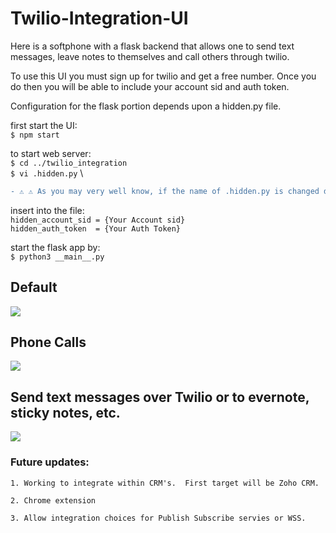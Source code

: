 # Twilio-Integration-UI

Here is a softphone with a flask backend that allows
one to send text messages, leave notes to themselves
and call others through twilio.

To use this UI you must sign up for twilio and get
a free number.  Once you do then you will be able to
include your account sid and auth token.

Configuration for the flask portion depends upon
a hidden.py file.  


first start the UI: \
    `$ npm start`

to start web server: \
    `$ cd ../twilio_integration` \
    `$ vi .hidden.py` \

```diff
- ⚠️ ⚠ As you may very well know, if the name of .hidden.py is changed don't forget to include it within the .gitignore file ⚠ ⚠
```

insert into the file: \
    `hidden_account_sid = {Your Account sid}` \
    `hidden_auth_token  = {Your Auth Token}` 

start the flask app by: \
    `$ python3 __main__.py`


## Default
![](https://github.com/phos-tou-kosmou/python_portfolio/blob/python/web_portfolio/twilio-ui/assets/vanilla.png)


## Phone Calls
![](https://github.com/phos-tou-kosmou/python_portfolio/blob/python/web_portfolio/twilio-ui/assets/number-slot-example.png)

## Send text messages over Twilio or to evernote, sticky notes, etc.

![](https://github.com/phos-tou-kosmou/python_portfolio/blob/python/web_portfolio/twilio-ui/assets/full-fledge.png)

### Future updates: 
    1. Working to integrate within CRM's.  First target will be Zoho CRM.
    
    2. Chrome extension 

    3. Allow integration choices for Publish Subscribe servies or WSS.